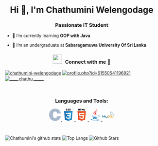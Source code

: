 <h1 align="center">Hi 👋, I'm Chathumini Welengodage</h1>
<h3 align="center">Passionate IT Student</h3>

- 🌱 I’m currently learning **OOP with Java**

- 🤝 I’m an undergraduate at **Sabaragamuwa University Of Sri Lanka**

<h3 align="center" > <img src="https://media.giphy.com/media/iY8CRBdQXODJSCERIr/giphy.gif" width="30" height="30" style="margin-right: 10px;">Connect with me 🤝 </h3>
<a href="http://www.linkedin.com/in/chathumini-welengodage-476485364" target="blank"><img align="center" src="https://cdn.jsdelivr.net/npm/simple-icons@3.0.1/icons/linkedin.svg" alt="chathumini-welengodage" height="30" width="30" /></a>
<a href="https://www.facebook.com/profile.php?id=61550541196921" target="blank"><img align="center" src="https://cdn.jsdelivr.net/npm/simple-icons@3.0.1/icons/facebook.svg" alt="profile.php?id=61550541196921" height="30" width="30" /></a>
<a href="https://www.instagram.com/____.chathu._____?igsh=Z2lsMTZlNWI3OGtl" target="blank"><img align="center" src="https://cdn.jsdelivr.net/npm/simple-icons@3.0.1/icons/instagram.svg" alt="____.chathu._____" height="30" width="30" /></a>
<p align="left">
</p>
<br>
<h3 align="center">Languages and Tools:</h3>
<p align="center"> <a href="https://www.cprogramming.com/" target="_blank" rel="noreferrer"> <img src="https://raw.githubusercontent.com/devicons/devicon/master/icons/c/c-original.svg" alt="c" width="40" height="40"/> </a> <a href="https://www.w3schools.com/css/" target="_blank" rel="noreferrer"> <img src="https://raw.githubusercontent.com/devicons/devicon/master/icons/css3/css3-original-wordmark.svg" alt="css3" width="40" height="40"/> </a> <a href="https://www.w3.org/html/" target="_blank" rel="noreferrer"> <img src="https://raw.githubusercontent.com/devicons/devicon/master/icons/html5/html5-original-wordmark.svg" alt="html5" width="40" height="40"/> </a> <a href="https://www.java.com" target="_blank" rel="noreferrer"> <img src="https://raw.githubusercontent.com/devicons/devicon/master/icons/java/java-original.svg" alt="java" width="40" height="40"/> </a> <a href="https://www.mysql.com/" target="_blank" rel="noreferrer"> <img src="https://raw.githubusercontent.com/devicons/devicon/master/icons/mysql/mysql-original-wordmark.svg" alt="mysql" width="40" height="40"/> </a> </p>

<br>


 ![Chathumini's github stats](https://github-readme-stats.vercel.app/api?username=ChathuminiWelengodage&show_icons=true&theme=tokyonight) 
 ![Top Langs](https://github-readme-stats.vercel.app/api/top-langs/?username=ChathuminiWelengodage&theme=tokyonight)  ![Github Stars](https://github-readme-stats.vercel.app/api?username=ChathuminiWelengodage&show_icons=true&locale=en&count_private=true&hide_rank=true&custom_title=My%20GitHub%20Stats&disable_animations=true&theme=tokyonight) 
